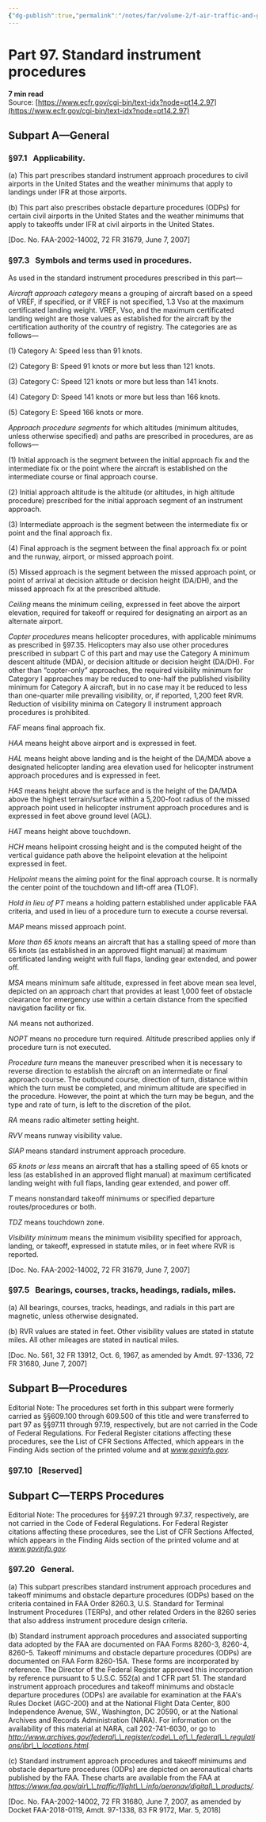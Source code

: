 ```yaml
---
{"dg-publish":true,"permalink":"/notes/far/volume-2/f-air-traffic-and-general-operating-rules/0097-standard-instrument-procedures/","title":"0097 Standard instrument procedures"}
---
```



# Part 97. Standard instrument procedures
**7 min read**  
Source: [https://www.ecfr.gov/cgi-bin/text-idx?node=pt14.2.97](https://www.ecfr.gov/cgi-bin/text-idx?node=pt14.2.97)

<div>

## Subpart A—General

### §97.1   Applicability.

\(a\) This part prescribes standard instrument approach procedures to civil airports in the United States and the weather minimums that apply to landings under IFR at those airports.

\(b\) This part also prescribes obstacle departure procedures (ODPs) for certain civil airports in the United States and the weather minimums that apply to takeoffs under IFR at civil airports in the United States.

\[Doc. No. FAA-2002-14002, 72 FR 31679, June 7, 2007\]

### §97.3   Symbols and terms used in procedures.

As used in the standard instrument procedures prescribed in this part—

*Aircraft approach category* means a grouping of aircraft based on a speed of VREF, if specified, or if VREF is not specified, 1.3 Vso at the maximum certificated landing weight. VREF, Vso, and the maximum certificated landing weight are those values as established for the aircraft by the certification authority of the country of registry. The categories are as follows—

\(1\) Category A: Speed less than 91 knots.

\(2\) Category B: Speed 91 knots or more but less than 121 knots.

\(3\) Category C: Speed 121 knots or more but less than 141 knots.

\(4\) Category D: Speed 141 knots or more but less than 166 knots.

\(5\) Category E: Speed 166 knots or more.

*Approach procedure segments* for which altitudes (minimum altitudes, unless otherwise specified) and paths are prescribed in procedures, are as follows—

\(1\) Initial approach is the segment between the initial approach fix and the intermediate fix or the point where the aircraft is established on the intermediate course or final approach course.

\(2\) Initial approach altitude is the altitude (or altitudes, in high altitude procedure) prescribed for the initial approach segment of an instrument approach.

\(3\) Intermediate approach is the segment between the intermediate fix or point and the final approach fix.

\(4\) Final approach is the segment between the final approach fix or point and the runway, airport, or missed approach point.

\(5\) Missed approach is the segment between the missed approach point, or point of arrival at decision altitude or decision height (DA/DH), and the missed approach fix at the prescribed altitude.

*Ceiling* means the minimum ceiling, expressed in feet above the airport elevation, required for takeoff or required for designating an airport as an alternate airport.

*Copter procedures* means helicopter procedures, with applicable minimums as prescribed in §97.35. Helicopters may also use other procedures prescribed in subpart C of this part and may use the Category A minimum descent altitude (MDA), or decision altitude or decision height (DA/DH). For other than “copter-only” approaches, the required visibility minimum for Category I approaches may be reduced to one-half the published visibility minimum for Category A aircraft, but in no case may it be reduced to less than one-quarter mile prevailing visibility, or, if reported, 1,200 feet RVR. Reduction of visibility minima on Category II instrument approach procedures is prohibited.

*FAF* means final approach fix.

*HAA* means height above airport and is expressed in feet.

*HAL* means height above landing and is the height of the DA/MDA above a designated helicopter landing area elevation used for helicopter instrument approach procedures and is expressed in feet.

*HAS* means height above the surface and is the height of the DA/MDA above the highest terrain/surface within a 5,200-foot radius of the missed approach point used in helicopter instrument approach procedures and is expressed in feet above ground level (AGL).

*HAT* means height above touchdown.

*HCH* means helipoint crossing height and is the computed height of the vertical guidance path above the helipoint elevation at the helipoint expressed in feet.

*Helipoint* means the aiming point for the final approach course. It is normally the center point of the touchdown and lift-off area (TLOF).

*Hold in lieu of PT* means a holding pattern established under applicable FAA criteria, and used in lieu of a procedure turn to execute a course reversal.

*MAP* means missed approach point.

*More than 65 knots* means an aircraft that has a stalling speed of more than 65 knots (as established in an approved flight manual) at maximum certificated landing weight with full flaps, landing gear extended, and power off.

*MSA* means minimum safe altitude, expressed in feet above mean sea level, depicted on an approach chart that provides at least 1,000 feet of obstacle clearance for emergency use within a certain distance from the specified navigation facility or fix.

*NA* means not authorized.

*NOPT* means no procedure turn required. Altitude prescribed applies only if procedure turn is not executed.

*Procedure turn* means the maneuver prescribed when it is necessary to reverse direction to establish the aircraft on an intermediate or final approach course. The outbound course, direction of turn, distance within which the turn must be completed, and minimum altitude are specified in the procedure. However, the point at which the turn may be begun, and the type and rate of turn, is left to the discretion of the pilot.

*RA* means radio altimeter setting height.

*RVV* means runway visibility value.

*SIAP* means standard instrument approach procedure.

*65 knots or less* means an aircraft that has a stalling speed of 65 knots or less (as established in an approved flight manual) at maximum certificated landing weight with full flaps, landing gear extended, and power off.

*T* means nonstandard takeoff minimums or specified departure routes/procedures or both.

*TDZ* means touchdown zone.

*Visibility minimum* means the minimum visibility specified for approach, landing, or takeoff, expressed in statute miles, or in feet where RVR is reported.

\[Doc. No. FAA-2002-14002, 72 FR 31679, June 7, 2007\]

### §97.5   Bearings, courses, tracks, headings, radials, miles.

\(a\) All bearings, courses, tracks, headings, and radials in this part are magnetic, unless otherwise designated.

\(b\) RVR values are stated in feet. Other visibility values are stated in statute miles. All other mileages are stated in nautical miles.

\[Doc. No. 561, 32 FR 13912, Oct. 6, 1967, as amended by Amdt. 97-1336, 72 FR 31680, June 7, 2007\]

## Subpart B—Procedures

<div>

Editorial Note: The procedures set forth in this subpart were formerly carried as §§609.100 through 609.500 of this title and were transferred to part 97 as §§97.11 through 97.19, respectively, but are not carried in the Code of Federal Regulations. For Federal Register citations affecting these procedures, see the List of CFR Sections Affected, which appears in the Finding Aids section of the printed volume and at *www.govinfo.gov.*

</div>

### §97.10   \[Reserved\]

## Subpart C—TERPS Procedures

<div>

Editorial Note: The procedures for §§97.21 through 97.37, respectively, are not carried in the Code of Federal Regulations. For Federal Register citations affecting these procedures, see the List of CFR Sections Affected, which appears in the Finding Aids section of the printed volume and at *www.govinfo.gov.*

</div>

### §97.20   General.

\(a\) This subpart prescribes standard instrument approach procedures and takeoff minimums and obstacle departure procedures (ODPs) based on the criteria contained in FAA Order 8260.3, U.S. Standard for Terminal Instrument Procedures (TERPs), and other related Orders in the 8260 series that also address instrument procedure design criteria.

\(b\) Standard instrument approach procedures and associated supporting data adopted by the FAA are documented on FAA Forms 8260-3, 8260-4, 8260-5. Takeoff minimums and obstacle departure procedures (ODPs) are documented on FAA Form 8260-15A. These forms are incorporated by reference. The Director of the Federal Register approved this incorporation by reference pursuant to 5 U.S.C. 552(a) and 1 CFR part 51. The standard instrument approach procedures and takeoff minimums and obstacle departure procedures (ODPs) are available for examination at the FAA's Rules Docket (AGC-200) and at the National Flight Data Center, 800 Independence Avenue, SW., Washington, DC 20590, or at the National Archives and Records Administration (NARA). For information on the availability of this material at NARA, call 202-741-6030, or go to *http://www.archives.gov/federal\_\_register/code\_\_of\_\_federal\_\_regulations/ibr\_\_locations.html.*

\(c\) Standard instrument approach procedures and takeoff minimums and obstacle departure procedures (ODPs) are depicted on aeronautical charts published by the FAA. These charts are available from the FAA at *https://www.faa.gov/air\_\_traffic/flight\_\_info/aeronav/digital\_\_products/.*

\[Doc. No. FAA-2002-14002, 72 FR 31680, June 7, 2007, as amended by Docket FAA-2018-0119, Amdt. 97-1338, 83 FR 9172, Mar. 5, 2018\]

</div>